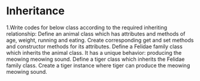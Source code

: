 # Inheritance

1.Write codes for below class according to the required inheriting relationship:
  Define an animal class which has attributes and methods of age, weight, running and eating. Create corresponding get and set methods and constructor methods for its attributes.
  Define a Felidae family class which inherits the animal class. It has a unique behavior: producing the meowing meowing sound.
  Define a tiger class which inherits the Felidae family class.
  Create a tiger instance where tiger can produce the meowing meowing sound.
